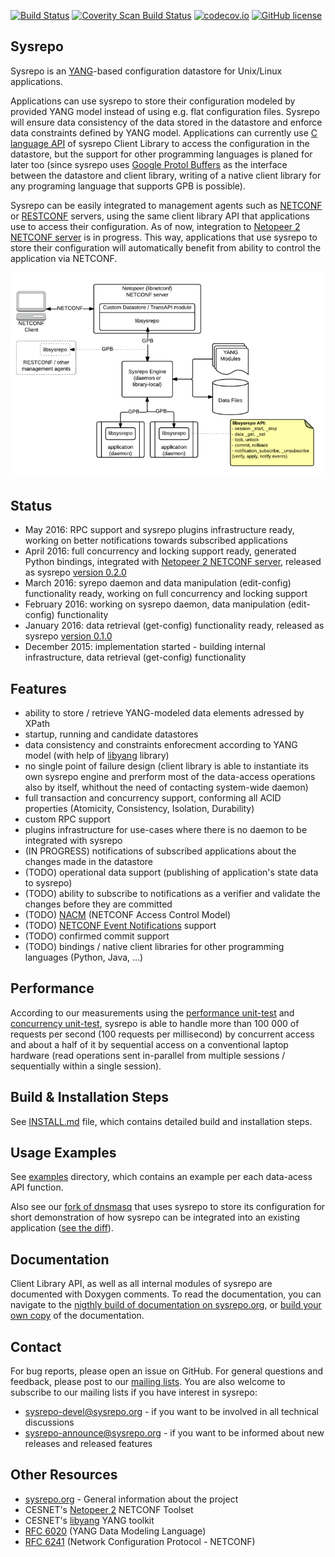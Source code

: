 [![Build Status](https://travis-ci.org/sysrepo/sysrepo.svg)](https://travis-ci.org/sysrepo/sysrepo)
[![Coverity Scan Build Status](https://scan.coverity.com/projects/7479/badge.svg)](https://scan.coverity.com/projects/sysrepo-sysrepo)
[![codecov.io](https://codecov.io/github/sysrepo/sysrepo/coverage.svg?branch=master)](https://codecov.io/github/sysrepo/sysrepo?branch=master)
[![GitHub license](https://img.shields.io/badge/license-Apache%20license%202.0-blue.svg)](https://github.com/sysrepo/sysrepo/blob/master/LICENSE)

## Sysrepo
Sysrepo is an [YANG](http://tools.ietf.org/html/rfc6020)-based configuration datastore for Unix/Linux applications. 

Applications can use sysrepo to store their configuration modeled by provided YANG model instead of using e.g. flat configuration files. Sysrepo will ensure data consistency of the data stored in the datastore and enforce data constraints defined by YANG model. Applications can currently use [C language API](inc/sysrepo.h) of sysrepo Client Library to access the configuration in the datastore, but the support for other programming languages is planed for later too (since sysrepo uses [Google Protol Buffers](https://developers.google.com/protocol-buffers/) as the interface between the datastore and client library, writing of a native client library for any programing language that supports GPB is possible).

Sysrepo can be easily integrated to management agents such as [NETCONF](https://tools.ietf.org/html/rfc6241) or [RESTCONF](https://tools.ietf.org/html/draft-ietf-netconf-restconf) servers, using the same client library API that applications use to access their configuration. As of now, integration to [Netopeer 2 NETCONF server](https://github.com/CESNET/Netopeer2) is in progress. This way, applications that use sysrepo to store their configuration will automatically benefit from ability to control the application via NETCONF.

![Sysrepo Architecture](doc/high_level_architecture.png)

## Status
- May 2016: RPC support and sysrepo plugins infrastructure ready, working on better notifications towards subscribed applications
- April 2016: full concurrency and locking support ready, generated Python bindings, integrated with [Netopeer 2 NETCONF server](https://github.com/CESNET/Netopeer2), released as sysrepo [version 0.2.0](https://github.com/sysrepo/sysrepo/releases/tag/v0.2.0)
- March 2016: syrepo daemon and data manipulation (edit-config) functionality ready, working on full concurrency and locking support
- February 2016: working on sysrepo daemon, data manipulation (edit-config) functionality
- January 2016: data retrieval (get-config) functionality ready, released as sysrepo [version 0.1.0](https://github.com/sysrepo/sysrepo/releases/tag/v0.1.0)
- December 2015: implementation started - building internal infrastructure, data retrieval (get-config) functionality

## Features
- ability to store / retrieve YANG-modeled data elements adressed by XPath
- startup, running and candidate datastores
- data consistency and constraints enforecment according to YANG model (with help of [libyang](https://github.com/cesnet/libyang) library)
- no single point of failure design (client library is able to instantiate its own sysrepo engine and prerform most of the data-access operations also by itself, whithout the need of contacting system-wide daemon)
- full transaction and concurrency support, conforming all ACID properties (Atomicity, Consistency, Isolation, Durability)
- custom RPC support
- plugins infrastructure for use-cases where there is no daemon to be integrated with sysrepo
- (IN PROGRESS) notifications of subscribed applications about the changes made in the datastore
- (TODO) operational data support (publishing of application's state data to sysrepo)
- (TODO) ability to subscribe to notifications as a verifier and validate the changes before they are committed
- (TODO) [NACM](https://tools.ietf.org/html/rfc6536) (NETCONF Access Control Model)
- (TODO) [NETCONF Event Notifications](https://tools.ietf.org/html/rfc5277) support
- (TODO) confirmed commit support
- (TODO) bindings / native client libraries for other programming languages (Python, Java, ...)

## Performance
According to our measurements using the [performance unit-test](tests/perf_test.c) and [concurrency unit-test](tests/concurr_test.c), sysrepo is able to handle more than 100 000 of requests per second (100 requests per millisecond) by concurrent access and about a half of it by sequential access on a conventional laptop hardware (read operations sent in-parallel from multiple sessions / sequentially within a single session).

## Build & Installation Steps
See [INSTALL.md](INSTALL.md) file, which contains detailed build and installation steps.

## Usage Examples
See [examples](examples) directory, which contains an example per each data-acess API function.

Also see our [fork of dnsmasq](https://github.com/sysrepo/dnsmasq-sysrepo) that uses sysrepo to store its configuration for short demonstration of how sysrepo can be integrated into an existing application ([see the diff](https://github.com/sysrepo/dnsmasq-sysrepo/compare/a92c41eda58624056242f0c3a71c1efb7bba91b5...master)).

## Documentation
Client Library API, as well as all internal modules of sysrepo are documented with Doxygen comments. To read the documentation, you can navigate to the [nigthly build of documentation on sysrepo.org](http://www.sysrepo.org/static/doc/html/), or [build your own copy](INSTALL.md) of the documentation.

## Contact
For bug reports, please open an issue on GitHub. For general questions and feedback, please post to our [mailing lists](http://lists.sysrepo.org/listinfo/). You are also welcome to subscribe to our mailing lists if you have interest in sysrepo:
- sysrepo-devel@sysrepo.org - if you want to be involved in all technical discussions
- sysrepo-announce@sysrepo.org - if you want to be informed about new releases and released features

## Other Resources
- [sysrepo.org](http://www.sysrepo.org/) - General information about the project
- CESNET's [Netopeer 2](https://github.com/CESNET/Netopeer2) NETCONF Toolset
- CESNET's [libyang](https://github.com/cesnet/libyang) YANG toolkit
- [RFC 6020](http://tools.ietf.org/html/rfc6020) (YANG Data Modeling Language)
- [RFC 6241](https://tools.ietf.org/html/rfc6241) (Network Configuration Protocol - NETCONF)
